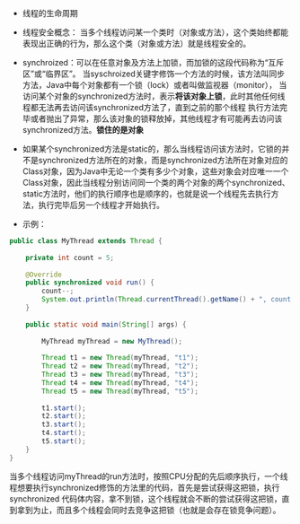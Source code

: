 - 线程的生命周期

- 线程安全概念：
当多个线程访问某一个类时（对象或方法），这个类始终都能表现出正确的行为，那么这个类（对象或方法）就是线程安全的。

- synchroized：可以在任意对象及方法上加锁，而加锁的这段代码称为“互斥区”或“临界区”。
当syschroized关键字修饰一个方法的时候，该方法叫同步方法，Java中每个对象都有一个锁（lock）或者叫做监视器（monitor），
当访问某个对象的synchronized方法时，表示**将该对象上锁**，此时其他任何线程都无法再去访问该synchronized方法了，直到之前的那个线程
执行方法完毕或者抛出了异常，那么该对象的锁释放掉，其他线程才有可能再去访问该synchronized方法。**锁住的是对象**
- 如果某个synchronized方法是static的，那么当线程访问该方法时，它锁的并不是synchronized方法所在的对象，而是synchronized方法所在对象对应的Class对象，因为Java中无论一个类有多少个对象，这些对象会对应唯一一个Class对象，因此当线程分别访问同一个类的两个对象的两个synchronized、static方法时，他们的执行顺序也是顺序的，也就是说一个线程先去执行方法，执行完毕后另一个线程才开始执行。


- 示例：
```java
public class MyThread extends Thread {
	
	private int count = 5;
	
	@Override
	public synchronized void run() {
		count--;
		System.out.println(Thread.currentThread().getName() + ", count = " + count);
	}
	
	public static void main(String[] args) {
		
		MyThread myThread = new MyThread();
		
		Thread t1 = new Thread(myThread, "t1");
		Thread t2 = new Thread(myThread, "t2");
		Thread t3 = new Thread(myThread, "t3");
		Thread t4 = new Thread(myThread, "t4");
		Thread t5 = new Thread(myThread, "t5");
		
		t1.start();
		t2.start();
		t3.start();
		t4.start();
		t5.start();
	}
}
```
当多个线程访问myThread的run方法时，按照CPU分配的先后顺序执行，一个线程想要执行synchronized修饰的方法里的代码，首先是尝试获得这把锁，执行synchronized
代码体内容，拿不到锁，这个线程就会不断的尝试获得这把锁，直到拿到为止，而且多个线程会同时去竞争这把锁（也就是会存在锁竞争问题）。
